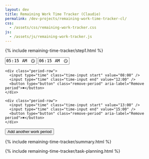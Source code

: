 ```yaml
---
layout: dev
title: Remaining Work Time Tracker (Claudie)
permalink: /dev-projects/remaining-work-time-tracker-cl/
css: 
  - /assets/css/remaining-work-tracker.css
js:  
  - /assets/js/remaining-work-tracker.js
---
```




<div class="workday-tracker">

  {% include remaining-time-tracker/step1.html %} 

  <div id="workday-periods" class="workday-periods" aria-live="polite">
    <div class="period-row">
        <input type="time" class="time-input start" value="05:15" />
        <input type="time" class="time-input end" value="06:15" />
    </div>

    <div class="period-row">
      <input type="time" class="time-input start" value="08:00" />
      <input type="time" class="time-input end" value="12:00" />
      <button type="button" class="remove-period" aria-label="Remove period">✖</button>
    </div>

    <div class="period-row">
      <input type="time" class="time-input start" value="13:00" />
      <input type="time" class="time-input end" value="15:00" />
      <button type="button" class="remove-period" aria-label="Remove period">✖</button>
    </div>
  </div>

  <button type="button" class="add-period" id="add-period">Add another work period</button>

  {% include remaining-time-tracker/summary.html %} 
</div>

{% include remaining-time-tracker/task-planning.html %} 